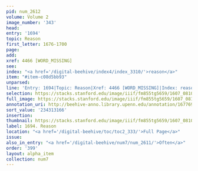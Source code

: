 ```yaml
---
pid: num_2612
volume: Volume 2
image_number: '343'
head:
entry: '1694'
topic: Reason
first_letter: 1676-1700
page:
add:
xref: 4466 [WORD_MISSING]
see:
index: "<a href='/digital-beehive/index4/index_3310/'>reason</a>"
item: "#item-c08d5bb93"
unparsed:
line: 'Entry: 1694|Topic: Reason|Xref: 4466 [WORD_MISSING]|Index: reason|#item-c08d5bb93'
selection: https://stacks.stanford.edu/image/iiif/fm855tg5659/1607_0810/394,3166,2825,745/full/0/default.jpg
full_image: https://stacks.stanford.edu/image/iiif/fm855tg5659/1607_0810/full/full/0/default.jpg
annotation_uri: http://beehive-anno.library.upenn.edu/annotation/1677694282764
sort_value: '234313166'
insertion:
thumbnail: https://stacks.stanford.edu/image/iiif/fm855tg5659/1607_0810/394,3166,600,180/250,/0/default.jpg
label: 1694. Reason
location: "<a href='/digital-beehive/toc/toc2_333/'>Full Page</a>"
issue:
also_in_entry: "<a href='/digital-beehive/num7/num_2611/'>Often</a>"
order: '399'
layout: alpha_item
collection: num7
---
```


